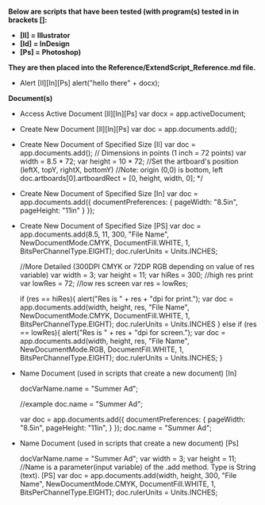 <b>Below are scripts that have been tested (with program(s) tested in in brackets []:

* [Il] = Illustrator
* [Id] = InDesign
* [Ps] = Photoshop)

They are then placed into the Reference/ExtendScript_Reference.md file. </b>

* Alert [Il][In][Ps] alert("hello there" + docx);

<b>Document(s)</b>

* Access Active Document [Il][In][Ps] var docx = app.activeDocument;

* Create New Document [Il][In][Ps] var doc = app.documents.add();

* Create New Document of Specified Size [Il]
    var doc = app.documents.add(); // Dimensions in points (1 inch = 72 points)
    var width = 8.5 * 72;
    var height = 10 * 72;
    //Set the artboard's position (leftX, topY, rightX, bottomY)
    //Note: origin (0,0) is bottom, left
    doc.artboards[0].artboardRect = [0, height, width, 0];
    */

* Create New Document of Specified Size [In]
    var doc = app.documents.add({
        documentPreferences: {
            pageWidth: "8.5in",
            pageHeight: "11in"
        }
    });

* Create New Document of Specified Size [PS]
    var doc = app.documents.add(8.5, 11, 300, "File Name", NewDocumentMode.CMYK, DocumentFill.WHITE, 1, BitsPerChannelType.EIGHT);
    doc.rulerUnits = Units.INCHES;

    //More Detailed (300DPI CMYK or 72DP RGB depending on value of res variable)
    var width = 3;
    var height = 11;
    var hiRes = 300;   //high res print
    var lowRes = 72;    //low res screen
    var res = lowRes;

    if (res == hiRes){
        alert("Res is " + res + "dpi for print.");
        var doc = app.documents.add(width, height, res, "File Name", NewDocumentMode.CMYK, DocumentFill.WHITE, 1, BitsPerChannelType.EIGHT);
        doc.rulerUnits = Units.INCHES
    }
    else if (res == lowRes){
        alert("Res is " + res + "dpi for screen.");
        var doc = app.documents.add(width, height, res, "File Name", NewDocumentMode.RGB, DocumentFill.WHITE, 1, BitsPerChannelType.EIGHT);
        doc.rulerUnits = Units.INCHES;
    }

* Name Document (used in scripts that create a new document) [In]
          
    docVarName.name = "Summer Ad"; 
        
    //example
    doc.name = "Summer Ad";

    var doc = app.documents.add({
        documentPreferences: {
            pageWidth: "8.5in",
            pageHeight: "11in",
        }
    });
    doc.name = "Summer Ad";

* Name Document (used in scripts that create a new document) [Ps]

    docVarName.name = "Summer Ad";        var width = 3; var height = 11;
    //Name is a parameter(input variable) of the .add method. Type is String (text). [PS]
    var doc = app.documents.add(width, height, 300, "File Name", NewDocumentMode.CMYK, DocumentFill.WHITE, 1, BitsPerChannelType.EIGHT);
    doc.rulerUnits = Units.INCHES;




